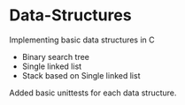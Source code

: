 # Data-Structures
Implementing basic data structures in C

+ Binary search tree
+ Single linked list
+ Stack based on Single linked list

Added basic unittests for each data structure.
